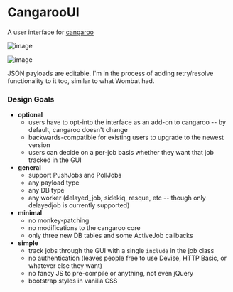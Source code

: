 # CangarooUI

A user interface for [cangaroo](https://github.com/nebulab/cangaroo/)

![image](https://user-images.githubusercontent.com/7997618/35738958-387e106c-07fe-11e8-8306-9b6b1a83c2fb.png)

![image](https://user-images.githubusercontent.com/7997618/35738996-56de08aa-07fe-11e8-9982-7f38a1c1e917.png)

JSON payloads are editable. I'm in the process of adding retry/resolve
functionality to it too, similar to what Wombat had.

### Design Goals
* __optional__
   * users have to opt-into the interface as an add-on to cangaroo -- by
     default, cangaroo doesn't change
   * backwards-compatible for existing users to upgrade to the newest version
   * users can decide on a per-job basis whether they want that job tracked in
     the GUI
* __general__
  * support PushJobs and PollJobs
  * any payload type
  * any DB type
  * any worker (delayed_job, sidekiq, resque, etc -- though only delayedjob is
    currently supported)
* __minimal__
  * no monkey-patching
  * no modifications to the cangaroo core
  * only three new DB tables and some ActiveJob callbacks
* __simple__
  * track jobs through the GUI with a single `include` in the job class
  * no authentication (leaves people free to use Devise, HTTP Basic, or whatever
    else they want)
  * no fancy JS to pre-compile or anything, not even jQuery
  * bootstrap styles in vanilla CSS

